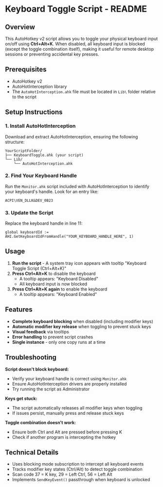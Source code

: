 # Keyboard Toggle Script - README

## Overview

This AutoHotkey v2 script allows you to toggle your physical keyboard input on/off using **Ctrl+Alt+K**. When disabled, all keyboard input is blocked (except the toggle combination itself), making it useful for remote desktop sessions or preventing accidental key presses.

## Prerequisites

- AutoHotkey v2
- AutoHotInterception library
- The `AutoHotInterception.ahk` file must be located in `Lib\` folder relative to the script

## Setup Instructions

### 1. Install AutoHotInterception

Download and extract AutoHotInterception, ensuring the following structure:
```
YourScriptFolder/
├── KeyboardToggle.ahk (your script)
└── Lib/
    └── AutoHotInterception.ahk
```

### 2. Find Your Keyboard Handle

Run the `Monitor.ahk` script included with AutoHotInterception to identify your keyboard's handle. Look for an entry like:
```
ACPI\VEN_DLLK&DEV_0B23
```

### 3. Update the Script

Replace the keyboard handle in line 11:
```ahk
global keyboardId := AHI.GetKeyboardIdFromHandle("YOUR_KEYBOARD_HANDLE_HERE", 1)
```

## Usage

1. **Run the script** - A system tray icon appears with tooltip "Keyboard Toggle Script (Ctrl+Alt+K)"
2. **Press Ctrl+Alt+K** to disable the keyboard
   - A tooltip appears: "Keyboard Disabled"
   - All keyboard input is now blocked
3. **Press Ctrl+Alt+K again** to enable the keyboard
   - A tooltip appears: "Keyboard Enabled"

## Features

- **Complete keyboard blocking** when disabled (including modifier keys)
- **Automatic modifier key release** when toggling to prevent stuck keys
- **Visual feedback** via tooltips
- **Error handling** to prevent script crashes
- **Single instance** - only one copy runs at a time

## Troubleshooting

**Script doesn't block keyboard:**
- Verify your keyboard handle is correct using `Monitor.ahk`
- Ensure AutoHotInterception drivers are properly installed
- Try running the script as Administrator

**Keys get stuck:**
- The script automatically releases all modifier keys when toggling
- If issues persist, manually press and release stuck keys

**Toggle combination doesn't work:**
- Ensure both Ctrl and Alt are pressed before pressing K
- Check if another program is intercepting the hotkey

## Technical Details

- Uses blocking mode subscription to intercept all keyboard events
- Tracks modifier key states (Ctrl/Alt) to detect toggle combination
- Scan code 37 = K key, 29 = Left Ctrl, 56 = Left Alt
- Implements `SendKeyEvent()` passthrough when keyboard is unlocked
